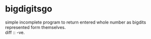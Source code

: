 # bigdigitsgo
simple incomplete program to return entered whole number as bigdits represented form themselves.  
diff :: -ve.
